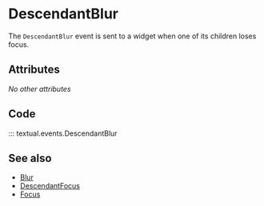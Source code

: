 # DescendantBlur

The `DescendantBlur` event is sent to a widget when one of its children loses focus.

## Attributes

_No other attributes_

## Code

::: textual.events.DescendantBlur

## See also

- [Blur](blur.md)
- [DescendantFocus](descendant_focus.md)
- [Focus](focus.md)
